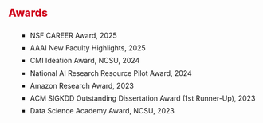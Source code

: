 

<h1 id="awards"></h1>

<h2 style="color: #d0021b; font-weight: 800; margin: 40px 0 20px;">Awards</h2>

<ul style="margin-left: 20px; line-height: 1.8; list-style-type: square;">

  <li>NSF CAREER Award, 2025</li>
  <li>AAAI New Faculty Highlights, 2025</li>
  <li>CMI Ideation Award, NCSU, 2024</li>
  <li>National AI Research Resource Pilot Award, 2024</li>
  <li>Amazon Research Award, 2023</li>
  <li>ACM SIGKDD Outstanding Dissertation Award (1st Runner-Up), 2023</li>
  <li>Data Science Academy Award, NCSU, 2023</li>

</ul>


